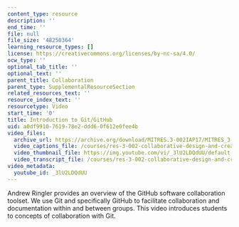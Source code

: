 ```yaml
---
content_type: resource
description: ''
end_time: ''
file: null
file_size: '48250364'
learning_resource_types: []
license: https://creativecommons.org/licenses/by-nc-sa/4.0/
ocw_type: ''
optional_tab_title: ''
optional_text: ''
parent_title: Collaboration
parent_type: SupplementalResourceSection
related_resources_text: ''
resource_index_text: ''
resourcetype: Video
start_time: '0'
title: Introduction to Git/GitHub
uid: a0df9910-7619-78e2-ddd6-0f612e0fee4b
video_files:
  archive_url: https://archive.org/download/MITRES.3-002IAP17/MITRES_3-002IAP17_Class_Videos_4_300k.mp4
  video_captions_file: /courses/res-3-002-collaborative-design-and-creative-expression-with-arduino-microcontrollers-january-iap-2017/37c086f77ed756bfbdfa4560bd55b0aa_2039260.vtt
  video_thumbnail_file: https://img.youtube.com/vi/_3lU2LDQdUU/default.jpg
  video_transcript_file: /courses/res-3-002-collaborative-design-and-creative-expression-with-arduino-microcontrollers-january-iap-2017/d70b8b905f119fbad7b9abb377446076_2039260.pdf
video_metadata:
  youtube_id: _3lU2LDQdUU
---
```


Andrew Ringler provides an overview of the GitHub software collaboration toolset. We use Git and specifically GitHub to facilitate collaboration and documentation within and between groups. This video introduces students to concepts of collaboration with Git.

